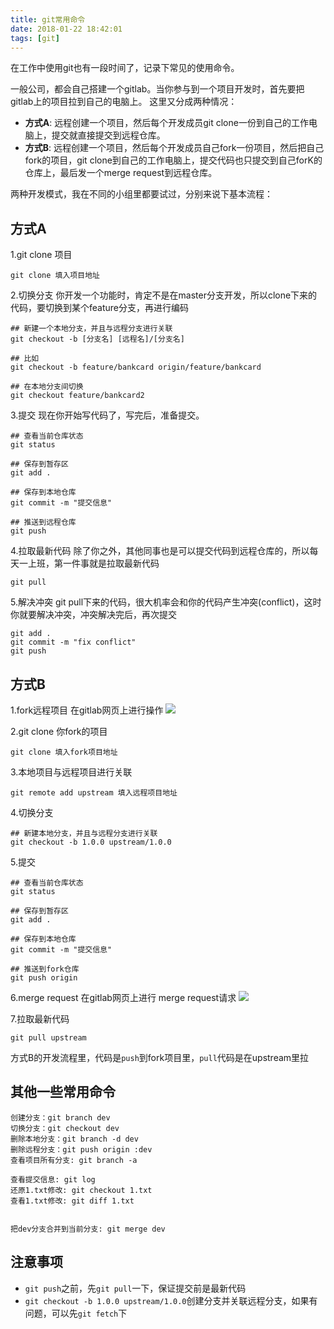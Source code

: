 ```yaml
---
title: git常用命令
date: 2018-01-22 18:42:01
tags: [git]
---
```

在工作中使用git也有一段时间了，记录下常见的使用命令。

一般公司，都会自己搭建一个gitlab。当你参与到一个项目开发时，首先要把gitlab上的项目拉到自己的电脑上。
这里又分成两种情况：
* **方式A**: 远程创建一个项目，然后每个开发成员git clone一份到自己的工作电脑上，提交就直接提交到远程仓库。
* **方式B**: 远程创建一个项目，然后每个开发成员自己fork一份项目，然后把自己fork的项目，git clone到自己的工作电脑上，提交代码也只提交到自己forK的仓库上，最后发一个merge request到远程仓库。
<!-- more -->

两种开发模式，我在不同的小组里都要试过，分别来说下基本流程：

## 方式A

1.git clone 项目
```
git clone 填入项目地址
```
2.切换分支
你开发一个功能时，肯定不是在master分支开发，所以clone下来的代码，要切换到某个feature分支，再进行编码
```
## 新建一个本地分支，并且与远程分支进行关联
git checkout -b [分支名] [远程名]/[分支名]

## 比如
git checkout -b feature/bankcard origin/feature/bankcard

## 在本地分支间切换
git checkout feature/bankcard2
```

3.提交
现在你开始写代码了，写完后，准备提交。
```
## 查看当前仓库状态
git status

## 保存到暂存区
git add .

## 保存到本地仓库
git commit -m "提交信息"

## 推送到远程仓库
git push
```

4.拉取最新代码
除了你之外，其他同事也是可以提交代码到远程仓库的，所以每天一上班，第一件事就是拉取最新代码
```
git pull
```

5.解决冲突
git pull下来的代码，很大机率会和你的代码产生冲突(conflict)，这时你就要解决冲突，冲突解决完后，再次提交
```
git add .
git commit -m "fix conflict"
git push
```

## 方式B
1.fork远程项目
在gitlab网页上进行操作
![](//pic.deepred5.com/fork2.png)

2.git clone 你fork的项目
```
git clone 填入fork项目地址
```

3.本地项目与远程项目进行关联
```
git remote add upstream 填入远程项目地址
```

4.切换分支
```
## 新建本地分支，并且与远程分支进行关联
git checkout -b 1.0.0 upstream/1.0.0
```

5.提交
```
## 查看当前仓库状态
git status

## 保存到暂存区
git add .

## 保存到本地仓库
git commit -m "提交信息"

## 推送到fork仓库
git push origin
```

6.merge request
在gitlab网页上进行 merge request请求
![](//pic.deepred5.com/merge.png)

7.拉取最新代码
```
git pull upstream
```
方式B的开发流程里，代码是`push`到fork项目里，`pull`代码是在upstream里拉

## 其他一些常用命令
```
创建分支：git branch dev
切换分支：git checkout dev
删除本地分支：git branch -d dev
删除远程分支：git push origin :dev
查看项目所有分支: git branch -a

查看提交信息: git log
还原1.txt修改: git checkout 1.txt
查看1.txt修改: git diff 1.txt


把dev分支合并到当前分支: git merge dev
```

## 注意事项

* `git push`之前，先`git pull`一下，保证提交前是最新代码
* `git checkout -b 1.0.0 upstream/1.0.0`创建分支并关联远程分支，如果有问题，可以先`git fetch`下